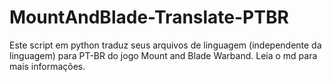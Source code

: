 # MountAndBlade-Translate-PTBR
Este script em python traduz seus arquivos de linguagem (independente da linguagem) para PT-BR do jogo Mount and Blade Warband. Leia o md para mais informações.
